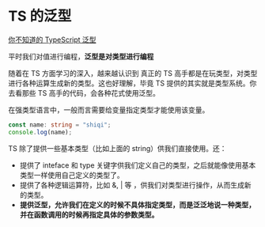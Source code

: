 # TS 的泛型

[你不知道的 TypeScript 泛型](https://lucifer.ren/fe-interview/#/topics/ts/ts-generics?id=%e5%bc%95%e8%a8%80)

平时我们对值进行编程，**泛型是对类型进行编程**

随着在 TS 方面学习的深入，越来越认识到 真正的 TS 高手都是在玩类型，对类型进行各种运算生成新的类型。这也好理解，毕竟 TS 提供的其实就是类型系统。你去看那些 TS 高手的代码，会各种花式使用泛型。

在强类型语言中，一般而言需要给变量指定类型才能使用该变量。

```typeScript
const name: string = "shiqi";
console.log(name);
```

TS 除了提供一些基本类型（比如上面的 string）供我们直接使用。还：

- 提供了 inteface 和 type 关键字供我们定义自己的类型，之后就能像使用基本类型一样使用自己定义的类型了。
- 提供了各种逻辑运算符，比如 &, | 等 ，供我们对类型进行操作，从而生成新的类型。
- **提供泛型，允许我们在定义的时候不具体指定类型，而是泛泛地说一种类型，并在函数调用的时候再指定具体的参数类型。**
